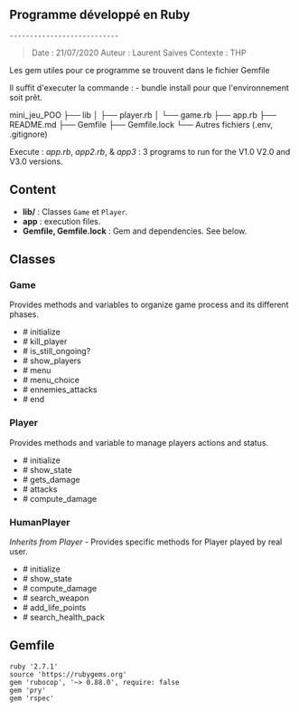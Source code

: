 ## Programme développé en Ruby 
    --------------------------- 
 
 > Date     : 21/07/2020
 > Auteur   : Laurent Saives
 > Contexte : THP

 Les gem utiles pour ce programme se trouvent dans le fichier Gemfile
 

 Il suffit d'executer la commande :
             -  bundle install
                                pour que l'environnement soit prêt.
 
 
mini_jeu_POO
├── lib
│   ├── player.rb
│   └── game.rb
├── app.rb
├── README.md
├── Gemfile
├── Gemfile.lock
└── Autres fichiers (.env, .gitignore)


Execute : *app.rb*, *app2.rb*, & *app3* : 3 programs to run for the V1.0 V2.0 and V3.0 versions.

## Content

- **lib/** : Classes `Game` et `Player`.
- **app** : execution files.
- **Gemfile, Gemfile.lock** : Gem and dependencies. See below.


## Classes

### Game

Provides methods and variables to organize game process and its different phases.

- \# initialize
- \# kill_player
- \# is_still_ongoing?
- \# show_players
- \# menu
- \# menu_choice
- \# ennemies_attacks
- \# end


### Player

Provides methods and variable to manage players actions and status.

- \# initialize
- \# show_state
- \# gets_damage
- \# attacks
- \# compute_damage


### HumanPlayer

*Inherits from Player* - Provides specific methods for Player played by real user.

- \# initialize
- \# show_state
- \# compute_damage
- \# search_weapon
- \# add_life_points
- \# search_health_pack

## Gemfile

```
ruby '2.7.1'
source 'https://rubygems.org'
gem 'rubocop', '~> 0.88.0', require: false
gem 'pry'
gem 'rspec'
